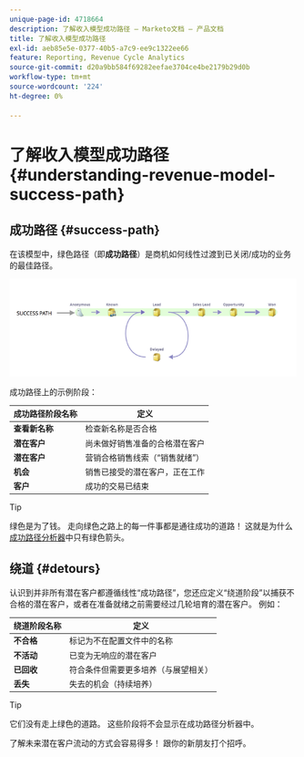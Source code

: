 ```yaml
---
unique-page-id: 4718664
description: 了解收入模型成功路径 — Marketo文档 — 产品文档
title: 了解收入模型成功路径
exl-id: aeb85e5e-0377-40b5-a7c9-ee9c1322ee66
feature: Reporting, Revenue Cycle Analytics
source-git-commit: d20a9bb584f69282eefae3704ce4be2179b29d0b
workflow-type: tm+mt
source-wordcount: '224'
ht-degree: 0%

---
```


# 了解收入模型成功路径 {#understanding-revenue-model-success-path}

## 成功路径 {#success-path}

在该模型中，绿色路径（即&#x200B;**成功路径**）是商机如何线性过渡到已关闭/成功的业务的最佳路径。

![—](assets/image2015-6-12-17-3a12-3a18.png)

成功路径上的示例阶段：

| **成功路径阶段名称** | **定义** |
|---|---|
| **查看新名称** | 检查新名称是否合格 |
| **潜在客户** | 尚未做好销售准备的合格潜在客户 |
| **潜在客户** | 营销合格销售线索（“销售就绪”） |
| **机会** | 销售已接受的潜在客户，正在工作 |
| **客户** | 成功的交易已结束 |

>[!TIP]
>
>绿色是为了钱。 走向绿色之路上的每一件事都是通往成功的道路！ 这就是为什么[成功路径分析器](using-the-success-path-analyzer.md)中只有绿色箭头。

## 绕道 {#detours}

认识到并非所有潜在客户都遵循线性“成功路径”，您还应定义“绕道阶段”以捕获不合格的潜在客户，或者在准备就绪之前需要经过几轮培育的潜在客户。 例如：

| **绕道阶段名称** | **定义** |
|---|---|
| **不合格** | 标记为不在配置文件中的名称 |
| **不活动** | 已变为无响应的潜在客户 |
| **已回收** | 符合条件但需要更多培养（与展望相关） |
| **丢失** | 失去的机会（持续培养） |

>[!TIP]
>
>它们没有走上绿色的道路。 这些阶段将不会显示在成功路径分析器中。

了解未来潜在客户流动的方式会容易得多！ 跟你的新朋友打个招呼。
